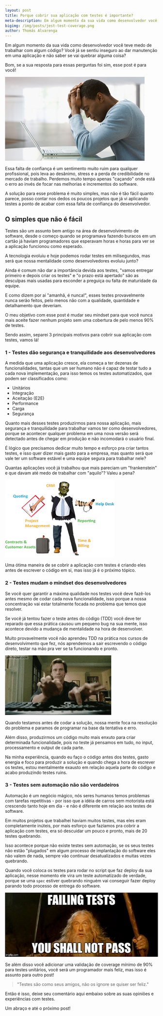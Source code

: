 ```yaml
---
layout: post
title: Porque cobrir sua aplicação com testes é importante?
meta-description: Em algum momento da sua vida como desenvolvedor você teve medo de trabalhar com algum código? Bom, se a sua resposta para essas perguntas foi sim, esse post é para você!
bigimg: /img/posts/jest-test-coverage.png
author: Thomás Alvarenga
---
```


Em algum momento da sua vida como desenvolvedor você teve medo de trabalhar com algum código? Você já se sentiu inseguro ao dar manutenção em uma aplicação e não saber se vai quebrar alguma coisa?

Bom, se a sua resposta para essas perguntas foi sim, esse post é para você!

![programador estressado com a aplicação](/img/posts/cansado-pc.jpg)

Essa falta de confiança é um sentimento muito ruim para qualquer profissional, pois leva ao desânimo, stress e a perda de credibilidade no mercado de trabalho. Perdemos muito tempo apenas "caçando" onde está o erro ao invés de focar nas melhorias e incrementos do software.

A solução para esse problema é muito simples, mas não é tão fácil quanto parece, posso contar nos dedos os poucos projetos que já vi aplicando testes a ponto de acabar com essa falta de confiança do desenvolvedor.

## O simples que não é fácil

Testes são um assunto bem antigo na área de desenvolvimento de software, desde o começo quando se programava fazendo buracos em um cartão já haviam programadores que esperavam horas e horas para ver se a aplicação funcionou como esperado.

A tecnologia evoluiu e hoje podemos rodar testes em milisegundos, mas será que nossa mentalidade como desenvolvedores evoluiu junto?

Ainda é comum não dar a importância devida aos testes, "vamos entregar primeiro e depois criar os testes" e "o prazo está apertado" são as desculpas mais usadas para esconder a preguiça ou falta de maturidade da equipe.

E como dizem por ai "amanhã, é nunca!", esses testes provavelmente nunca serão feitos, pelo menos não com a qualidade, quantidade e detalhamento que deveriam.

O meu objetivo com esse post é mudar seu mindset para que você nunca mais aceite fazer nenhum projeto sem uma cobertura de pelo menos 90% de testes.

Sendo assim, separei 3 principais motivos para cobrir sua aplicação com testes, vamos lá!

### 1 - Testes dão segurança e tranquilidade aos desenvolvedores

A medida que uma aplicação cresce, ela começa a ter dezenas de funcionalidades, tantas que um ser humano não é capaz de testar tudo a cada nova implementação, para isso temos os testes automatizados, que podem ser classificados como:

- Unitários
- Integração
- Aceitação (E2E)
- Performance
- Carga
- Segurança

Quanto mais desses testes produzirmos para nossa aplicação, mais segurança e tranquilidade para trabalhar vamos ter como desenvolvedores, porque se acontecer qualquer problema em uma nova versão será detectado antes de chegar em produção e não incomodará o usuário final.

É lógico que precisamos dedicar muito tempo e esforço pra criar tantos testes, e isso quer dizer mais gasto para a empresa, mas quanto será que vale ter um software estável e uma equipe segura para trabalhar nele?

Quantas aplicações você já trabalhou que mais pareciam um "frankenstein" e que davam até medo de trabalhar com "aquilo"? Valeu a pena?

![software frankenstein](/img/posts/frankenstein-software.png)

Uma ótima maneira de se cobrir a aplicação com testes é criando eles antes de escrever o código em si, mas isso já é o próximo tópico.

### 2 - Testes mudam o mindset dos desenvolvedores

Se você quer garantir a máxima qualidade nos testes você deve fazê-los antes mesmo de codar cada nova funcionalidade, isso porque a nossa concentração vai estar totalmente focada no problema que temos que resolver.

Se você já tentou fazer o teste antes do código (TDD) você deve ter reparado que essa prática causou um pequeno bug na sua mente, isso acontece devido a mudança de mentalidade na hora de desenvolver.

Muito provavelmente você não aprendeu TDD na prática nos cursos de desenvolvimento que fez, nós aprendemos a sair escrevendo o código direto, testar na mão pra ver se ta funcionando e pronto.

![programador digitando muito rápido](/img/posts/fast-typing.gif)

Quando testamos antes de codar a solução, nossa mente foca na resolução do problema e paramos de programar na base da tentativa e erro.

Além disso, produzirmos um código muito mais enxuto para criar determinada funcionalidade, pois no teste já pensamos em tudo, no input, processamento e output de cada parte.

Na minha experiência, quando eu faço o código antes dos testes, gasto energia e foco para produzir a solução e quando chega a hora de escrever os testes, estou mentalmente exausto em relação aquela parte do código e acabo produzindo testes ruins.

### 3 - Testes sem automação não são verdadeiros

Automação é um negócio mágico, nós seres humanos temos problemas com tarefas repetitivas - por isso que a idéia de carros sem motorista está crescendo tanto hoje em dia - e não é diferente em relação aos testes de software.

Em muitos projetos que trabalhei haviam muitos testes, mas eles eram completamente inúteis, por mais esforço que fazíamos pra cobrir a aplicação com testes, era só descuidar um pouco e pronto, mais de 20 testes quebrando.

Isso acontece porque não existe testes sem automação, se os seus testes não estão "plugados" em algum processo de implantação do software eles não valem de nada, sempre vão continuar desatualizados e muitas vezes quebrando.

Quando você coloca os testes para rodar no script que faz deploy da sua aplicação, nesse momento ele vira um teste automatizado de verdade, porque se uma `spec` estiver quebrando ninguém vai conseguir fazer deploy parando todo processo de entrega do software.

![testes falhando não passarão](/img/posts/shall-not-pass.jpg)

Se além disso você adicionar uma validação de coverage mínimo de 90% para testes unitários, você será um programador mais feliz, mas isso é assunto para outro post!

> "Testes são como seus amigos, não os ignore se quiser ser feliz."

Então é isso, deixe seu comentário aqui embaixo sobre as suas opiniões e experiências com testes.

Um abraço e até o próximo post!